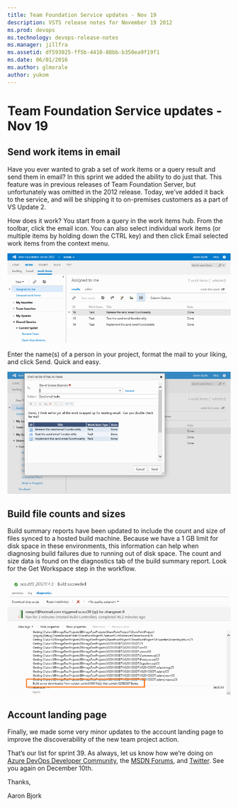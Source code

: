 ```yaml
---
title: Team Foundation Service updates - Nov 19
description: VSTS release notes for November 19 2012
ms.prod: devops
ms.technology: devops-release-notes
ms.manager: jillfra
ms.assetid: df593025-ff5b-4410-88bb-b350ea9f19f1
ms.date: 06/01/2016
ms.author: glmorale
author: yukom
---
```


# Team Foundation Service updates - Nov 19

## Send work items in email

Have you ever wanted to grab a set of work items or a query result and send them in email? In this sprint we added the ability to do just that. This feature was in previous releases of Team Foundation Server, but unfortunately was omitted in the 2012 release. Today, we’ve added it back to the service, and will be shipping it to on-premises customers as a part of VS Update 2.

How does it work? You start from a query in the work items hub. From the toolbar, click the email icon. You can also select individual work items (or multiple items by holding down the CTRL key) and then click Email selected work items from the context menu.

![Send work items in email](media/11_19_01.png)

Enter the name(s) of a person in your project, format the mail to your liking, and click Send. Quick and easy.

![Send work items in email](media/11_19_02.png)

## Build file counts and sizes

Build summary reports have been updated to include the count and size of files synced to a hosted build machine. Because we have a 1 GB limit for disk space in these environments, this information can help when diagnosing build failures due to running out of disk space. The count and size data is found on the diagnostics tab of the build summary report. Look for the Get Workspace step in the workflow.

![Build file counts and sizes](media/11_19_03.png)

## Account landing page

Finally, we made some very minor updates to the account landing page to improve the discoverability of the new team project action.

That’s our list for sprint 39. As always, let us know how we’re doing on [Azure DevOps Developer Community](https://developercommunity.visualstudio.com/spaces/21/index.html), the [MSDN Forums](https://social.msdn.microsoft.com/Forums/TFService/threads), and [Twitter](https://twitter.com/search?q=%23tfservice). See you again on December 10th.

Thanks,

Aaron Bjork
